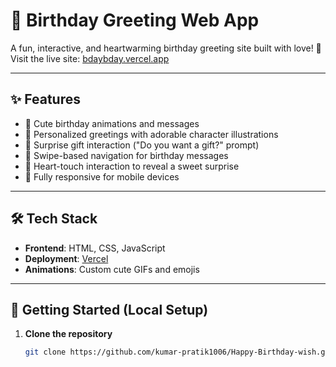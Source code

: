 # 🎉 Birthday Greeting Web App

A fun, interactive, and heartwarming birthday greeting site built with love! 🥳  
Visit the live site: [bdaybday.vercel.app](https://bdaybday.vercel.app)

---

## ✨ Features

- 🎂 Cute birthday animations and messages  
- 💌 Personalized greetings with adorable character illustrations  
- 🎁 Surprise gift interaction ("Do you want a gift?" prompt)  
- 🧭 Swipe-based navigation for birthday messages  
- 💖 Heart-touch interaction to reveal a sweet surprise  
- 📱 Fully responsive for mobile devices  

---

## 🛠️ Tech Stack

- **Frontend**: HTML, CSS, JavaScript  
- **Deployment**: [Vercel](https://vercel.com)  
- **Animations**: Custom cute GIFs and emojis  

---

## 🚀 Getting Started (Local Setup)

1. **Clone the repository**
   ```bash
   git clone https://github.com/kumar-pratik1006/Happy-Birthday-wish.git

